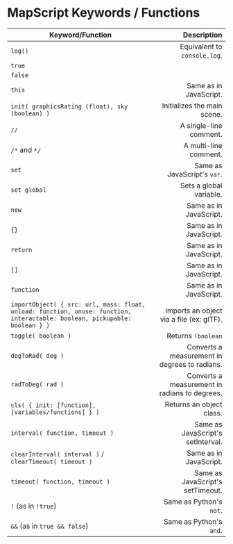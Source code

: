 # MapScript Keywords / Functions
| Keyword/Function                                                                                                            | Description                                    |
| --------------------------------------------------------------------------------------------------------------------------- | ---------------------------------------------: |
| `log()`                                                                                                                     | Equivalent to `console.log`.                   |
| `true`                                                                                                                      |                                                |
| `false`                                                                                                                     |                                                |
| `this`                                                                                                                      | Same as in JavaScript.                         |
| `init( graphicsRating (float), sky (boolean) )`                                                                             | Initializes the main scene.                    |
| `//`                                                                                                                        | A single-line comment.                         |
| `/*` and `*/`                                                                                                               | A multi-line comment.                          |
| `set`                                                                                                                       | Same as JavaScript's `var`.                    |
| `set global`                                                                                                                | Sets a global variable.                        |
| `new`                                                                                                                       | Same as in JavaScript.                         |
| `{}`                                                                                                                        | Same as in JavaScript.                         |
| `return`                                                                                                                    | Same as in JavaScript.                         |
| `[]`                                                                                                                        | Same as in JavaScript.                         |
| `function`                                                                                                                  | Same as in JavaScript.                         |
| `importObject( { src: url, mass: float, onload: function, onuse: function, interactable: boolean, pickupable: boolean } )`  | Imports an object via a file (ex: glTF).       |
| `toggle( boolean )`                                                                                                         | Returns `!boolean`                             |
| `degToRad( deg )`                                                                                                           | Converts a measurement in degrees to radians.  |
| `radToDeg( rad )`                                                                                                           | Converts a measurement in radians to degrees.  |
| `cls( { init: [function], [variables/functions] } )`                                                                        | Returns an object class.                       |
| `interval( function, timeout )`                                                                                             | Same as JavaScript's setInterval.              |
| `clearInterval( interval )` / `clearTimeout( timeout )`                                                                     | Same as in JavaScript.                         |
| `timeout( function, timeout )`                                                                                              | Same as JavaScript's setTimeout.               |
| `!` (as in `!true`)                                                                                                         | Same as Python's `not`.                        |
| `&&` (as in `true && false`)                                                                                                | Same as Python's `and`.                        |